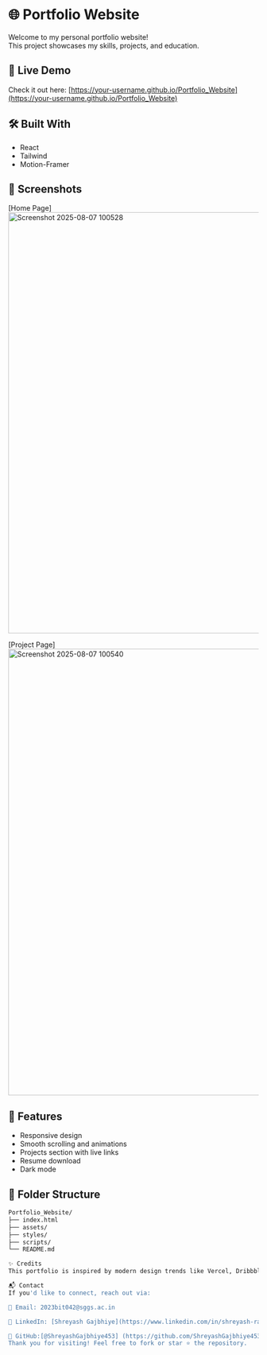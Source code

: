 # 🌐 Portfolio Website

Welcome to my personal portfolio website!  
This project showcases my skills, projects, and education.

## 🚀 Live Demo
Check it out here: [https://your-username.github.io/Portfolio_Website](https://your-username.github.io/Portfolio_Website)  

## 🛠️ Built With

- React
- Tailwind
- Motion-Framer

## 📸 Screenshots

[Home Page]
<img width="1906" height="848" alt="Screenshot 2025-08-07 100528" src="https://github.com/user-attachments/assets/e9991ea9-84aa-478e-a4cc-b32acecdc38c" />

[Project Page]
<img width="1915" height="899" alt="Screenshot 2025-08-07 100540" src="https://github.com/user-attachments/assets/afc68b91-4882-4f5d-8a31-95184b50b7d2" />



## 📂 Features

- Responsive design
- Smooth scrolling and animations
- Projects section with live links
- Resume download
- Dark mode

## 📁 Folder Structure

```bash
Portfolio_Website/
├── index.html
├── assets/
├── styles/
├── scripts/
└── README.md

✨ Credits
This portfolio is inspired by modern design trends like Vercel, Dribbble, and personal creativity.

📬 Contact
If you'd like to connect, reach out via:

📧 Email: 2023bit042@sggs.ac.in

🔗 LinkedIn: [Shreyash Gajbhiye](https://www.linkedin.com/in/shreyash-rajesh-gajbhiye-332bb7312)

🐙 GitHub:[@ShreyashGajbhiye453] (https://github.com/ShreyashGajbhiye453)
Thank you for visiting! Feel free to fork or star ⭐ the repository.
